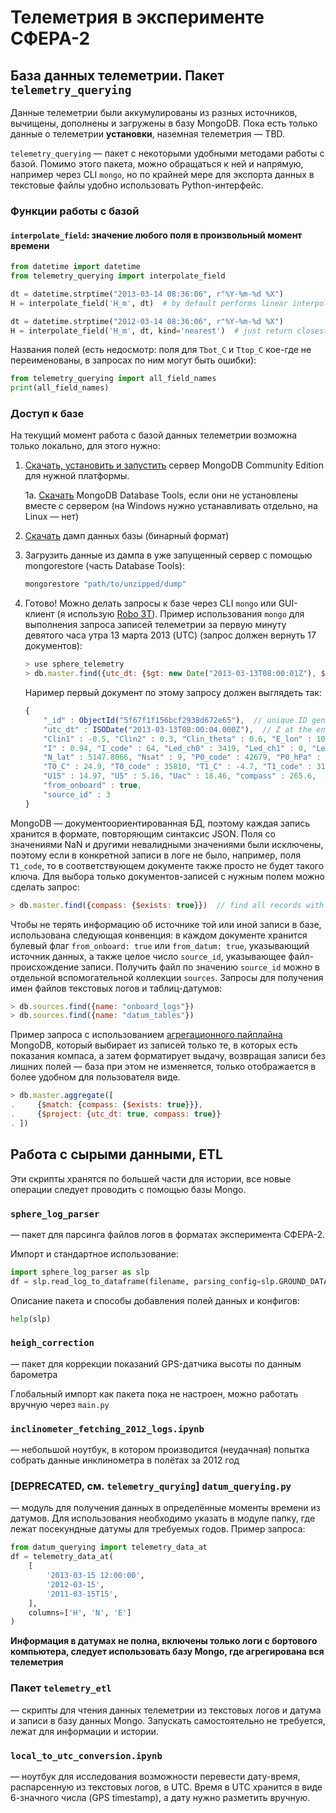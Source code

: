 # Телеметрия в эксперименте СФЕРА-2

## База данных телеметрии. Пакет `telemetry_querying`

Данные телеметрии были аккумулированы из разных источников, вычищены, дополнены и загружены в базу MongoDB. Пока есть только данные о телеметрии **установки**, наземная телеметрия — TBD.

`telemetry_querying` — пакет с некоторыми удобными методами работы с базой. Помимо этого пакета, можно обращаться к ней и напрямую, например через CLI `mongo`, но по крайней мере для экспорта данных в текстовые файлы удобно использовать Python-интерфейс.

### Функции работы с базой

#### `interpolate_field`: значение любого поля в произвольный момент времени

```python
from datetime import datetime
from telemetry_querying import interpolate_field

dt = datetime.strptime("2013-03-14 08:36:06", r"%Y-%m-%d %X")
H = interpolate_field('H_m', dt)  # by default performs linear interpolation

dt = datetime.strptime("2012-03-14 08:36:06", r"%Y-%m-%d %X")
H = interpolate_field('H_m', dt, kind='nearest')  # just return closest value
```

Названия полей (есть недосмотр: поля для `Tbot_C` и `Ttop_C` кое-где не переименованы, в запросах по ним могут быть ошибки):

```python
from telemetry_querying import all_field_names
print(all_field_names)
```

### Доступ к базе

На текущий момент работа с базой данных телеметрии возможна только локально, для этого нужно:

1. [Скачать, установить и запустить](https://docs.mongodb.com/manual/installation/#mongodb-community-edition-installation-tutorials) сервер MongoDB Community Edition для нужной платформы.

    1a. [Скачать](https://www.mongodb.com/try/download/database-tools) MongoDB Database Tools, если они не установлены вместе с сервером (на Windows нужно устанавливать отдельно, на Linux — нет)

2. [Скачать](https://drive.google.com/file/d/1z9shxr1YIpbffB45a05nW_UU-JzTjCO5/view?usp=sharing) дамп данных базы (бинарный формат)

3. Загрузить данные из дампа в уже запущенный сервер с помощью mongorestore (часть Database Tools):

    ```bash
    mongorestore "path/to/unzipped/dump"
    ```

4. Готово! Можно делать запросы к базе через CLI `mongo` или GUI-клиент (я использую [Robo 3T](https://robomongo.org/)). Пример использования `mongo` для выполнения запроса записей телеметрии за первую минуту девятого часа утра 13 марта 2013 (UTC) (запрос должен вернуть 17 документов):

    ```javascript
    > use sphere_telemetry
    > db.master.find({utc_dt: {$gt: new Date("2013-03-13T08:00:01Z"), $lt: new Date("2013-03-13T08:01:01Z")}})
    ```

    Наример первый документ по этому запросу должен выглядеть так:

    ```javascript
    {
        "_id" : ObjectId("5f67f1f156bcf2938d672e65"),  // unique ID generated by MongoDB
        "utc_dt" : ISODate("2013-03-13T08:00:04.000Z"),  // Z at the end stands for UTC time!
        "Clin1" : -0.5, "Clin2" : 0.3, "Clin_theta" : 0.6, "E_lon" : 10423.3358, "HDOP" : 0.9, "H_m" : 449.0,
        "I" : 0.94, "I_code" : 64, "Led_ch0" : 3419, "Led_ch1" : 0, "Led_ch2" : 3412, "Led_ch3" : 2557,
        "N_lat" : 5147.8066, "Nsat" : 9, "P0_code" : 42679, "P0_hPa" : 968.4, "P1_code" : 40127, "P1_hPa" : 966.2,
        "T0_C" : 24.9, "T0_code" : 35810, "T1_C" : -4.7, "T1_code" : 31953, "Tm_C" : -3.75, "Tp_C" : 29.25,
        "U15" : 14.97, "U5" : 5.16, "Uac" : 18.46, "compass" : 265.6,
        "from_onboard" : true,
        "source_id" : 3
    }
    ```

MongoDB — документоориентированная БД, поэтому каждая запись хранится в формате, повторяющим синтаксис JSON. Поля со значениями NaN и другими невалидными значениями были исключены, поэтому если в конкретной записи в логе не было, например, поля `T1_code`, то в соответствующем документе также просто не будет такого ключа. Для выбора только документов-записей с нужным полем можно сделать запрос:

```javascript
> db.master.find({compass: {$exists: true}})  // find all records with compass data
```

Чтобы не терять информацию об источнике той или иной записи в базе, использована следующая конвенция: в каждом документе хранится булевый флаг `from_onboard: true` или `from_datum: true`, указывающий источник данных, а также целое число `source_id`, указывающее файл-происхождение записи. Получить файл по значению `source_id` можно в отдельной вспомогательной коллекции `sources`. Запросы для получения имен файлов текстовых логов и таблиц-датумов:

```javascript
> db.sources.find({name: "onboard_logs"})
> db.sources.find({name: "datum_tables"})
```

Пример запроса с использованием [агрегационного пайплайна](https://docs.mongodb.com/manual/aggregation/) MongoDB, который выбирает из записей только те, в которых есть показания компаса, а затем форматирует выдачу, возвращая записи без лишних полей — база при этом не изменяется, только отображается в более удобном для пользователя виде.

```javascript
> db.master.aggregate([
.     {$match: {compass: {$exists: true}}},
.     {$project: {utc_dt: true, compass: true}}
. ])
```

## Работа с сырыми данными, ETL

Эти скрипты хранятся по большей части для истории, все новые операции следует проводить с помощью базы Mongo.

### `sphere_log_parser`

— пакет для парсинга файлов логов в форматах эксперимента СФЕРА-2.

Импорт и стандартное использование:

```python
import sphere_log_parser as slp
df = slp.read_log_to_dataframe(filename, parsing_config=slp.GROUND_DATA_CONFIG, logging=True)
```

Описание пакета и способы добавления полей данных и конфигов:

```python
help(slp)
```

### `heigh_correction`

— пакет для коррекции показаний GPS-датчика высоты по данным барометра

Глобальный импорт как пакета пока не настроен, можно работать вручную через `main.py`

### `inclinometer_fetching_2012_logs.ipynb`

— небольшой ноутбук, в котором производится (неудачная) попытка собрать данные инклинометра в полётах за 2012 год

### [DEPRECATED, см. `telemetry_qurying`] `datum_querying.py`

— модуль для получения данных в определённые моменты времени из датумов. Для использования необходимо указать в модуле папку, где лежат посекундные датумы для требуемых годов. Пример запроса:

```python
from datum_querying import telemetry_data_at
df = telemetry_data_at(
    [
        '2013-03-15 12:00:00',
        '2012-03-15',
        '2011-03-15T15',
    ],
    columns=['H', 'N', 'E']
)
```

**Информация в датумах не полна, включены только логи с бортового компьютера, следует использовать базу Mongo, где агрегирована вся телеметрия**

### Пакет `telemetry_etl`

— скрипты для чтения данных телеметрии из текстовых логов и датума и записи в базу данных Mongo. Запускать самостоятельно не требуется, лежат для информации и истории.

### `local_to_utc_conversion.ipynb`

— ноутбук для исследования возможности перевести дату-время, распарсенную из текстовых логов, в UTC. Время в UTC хранится в виде 6-значного числа (GPS timestamp), а дату нужно разметить вручную.
